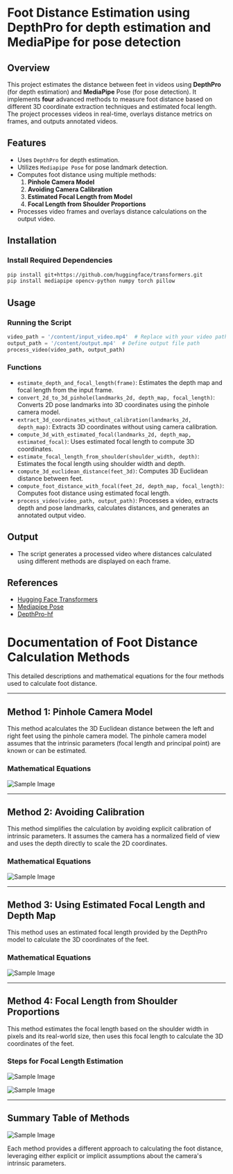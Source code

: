 # Foot Distance Estimation using DepthPro for depth estimation and MediaPipe for pose detection

## Overview

This project estimates the distance between feet in videos using **DepthPro** (for depth estimation) and **MediaPipe** Pose (for pose detection). It implements **four** advanced methods to measure foot distance based on different 3D coordinate extraction techniques and estimated focal length. The project processes videos in real-time, overlays distance metrics on frames, and outputs annotated videos.


## Features

- Uses `DepthPro` for depth estimation.
- Utilizes `Mediapipe Pose` for pose landmark detection.
- Computes foot distance using multiple methods:
  1. **Pinhole Camera Model**
  2. **Avoiding Camera Calibration**
  3. **Estimated Focal Length from Model**
  4. **Focal Length from Shoulder Proportions**
- Processes video frames and overlays distance calculations on the output video.

## Installation

### Install Required Dependencies

```bash
pip install git+https://github.com/huggingface/transformers.git
pip install mediapipe opencv-python numpy torch pillow
```

## Usage

### Running the Script

```python
video_path = '/content/input_video.mp4'  # Replace with your video path
output_path = '/content/output.mp4'  # Define output file path
process_video(video_path, output_path)
```

### Functions

- `estimate_depth_and_focal_length(frame)`: Estimates the depth map and focal length from the input frame.
- `convert_2d_to_3d_pinhole(landmarks_2d, depth_map, focal_length)`: Converts 2D pose landmarks into 3D coordinates using the pinhole camera model.
- `extract_3d_coordinates_without_calibration(landmarks_2d, depth_map)`: Extracts 3D coordinates without using camera calibration.
- `compute_3d_with_estimated_focal(landmarks_2d, depth_map, estimated_focal)`: Uses estimated focal length to compute 3D coordinates.
- `estimate_focal_length_from_shoulder(shoulder_width, depth)`: Estimates the focal length using shoulder width and depth.
- `compute_3d_euclidean_distance(feet_3d)`: Computes 3D Euclidean distance between feet.
- `compute_foot_distance_with_focal(feet_2d, depth_map, focal_length)`: Computes foot distance using estimated focal length.
- `process_video(video_path, output_path)`: Processes a video, extracts depth and pose landmarks, calculates distances, and generates an annotated output video.


## Output

- The script generates a processed video where distances calculated using different methods are displayed on each frame.

## References

- [Hugging Face Transformers](https://github.com/huggingface/transformers)
- [Mediapipe Pose](https://developers.google.com/mediapipe/solutions/vision/pose)
- [DepthPro-hf](https://huggingface.co/apple/DepthPro-hf)



# Documentation of Foot Distance Calculation Methods

This detailed descriptions and mathematical equations for the four methods used to calculate foot distance.

---

## Method 1: Pinhole Camera Model

This method acalculates the 3D Euclidean distance between the left and right feet using the pinhole camera model. The pinhole camera model assumes that the intrinsic parameters (focal length and principal point) are known or can be estimated.

### **Mathematical Equations**

![Sample Image](images/1.png)

---

## Method 2: Avoiding Calibration

This method simplifies the calculation by avoiding explicit calibration of intrinsic parameters. It assumes the camera has a normalized field of view and uses the depth directly to scale the 2D coordinates.

### **Mathematical Equations**
![Sample Image](images/2.png)

---

## Method 3: Using Estimated Focal Length and Depth Map

This method uses an estimated focal length provided by the DepthPro model to calculate the 3D coordinates of the feet.

### **Mathematical Equations**
![Sample Image](images/3.png)

---

## Method 4: Focal Length from Shoulder Proportions

This method estimates the focal length based on the shoulder width in pixels and its real-world size, then uses this focal length to calculate the 3D coordinates of the feet.

### **Steps for Focal Length Estimation**
![Sample Image](images/4.png)

![Sample Image](images/5.png)


---

## Summary Table of Methods
![Sample Image](images/11.png)


Each method provides a different approach to calculating the foot distance, leveraging either explicit or implicit assumptions about the camera's intrinsic parameters.